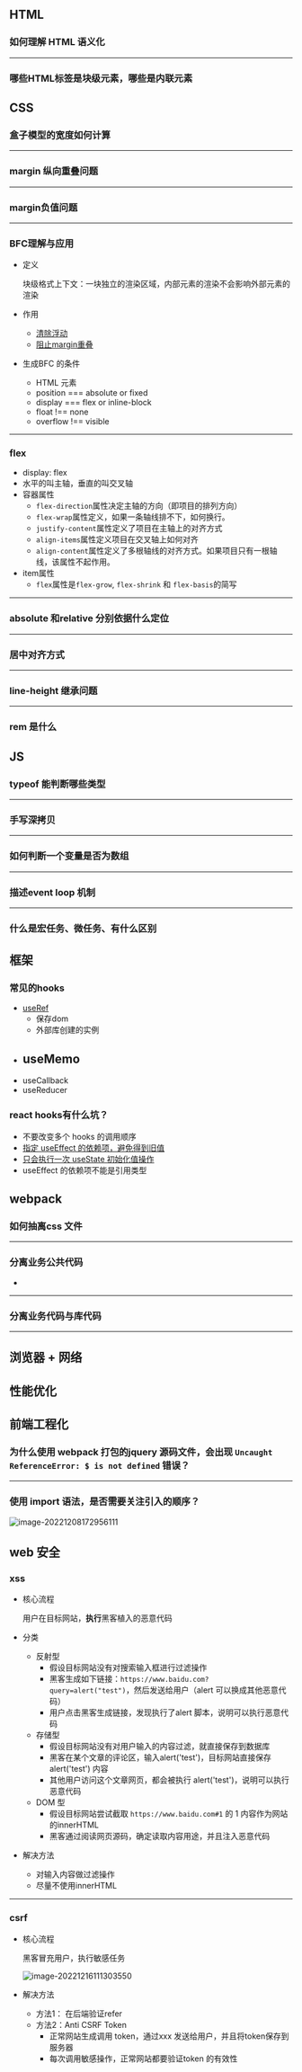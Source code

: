 ## HTML

### 如何理解 HTML 语义化

---

### 哪些HTML标签是块级元素，哪些是内联元素



## CSS

### 盒子模型的宽度如何计算

---

### margin 纵向重叠问题

---

### margin负值问题

---

### BFC理解与应用

- 定义

  块级格式上下文：一块独立的渲染区域，内部元素的渲染不会影响外部元素的渲染

- 作用
  - [清除浮动](https://codesandbox.io/s/busy-feather-c46ihv?file=/index.html)
  - [阻止margin重叠](https://codesandbox.io/s/crazy-waterfall-sfhzoc?file=/index.html)
- 生成BFC 的条件
  - HTML 元素
  - position === absolute or fixed
  - display === flex or inline-block
  - float !== none
  - overflow !== visible



---

### flex 

- display: flex
- 水平的叫主轴，垂直的叫交叉轴
- 容器属性
  - `flex-direction`属性决定主轴的方向（即项目的排列方向）
  - `flex-wrap`属性定义，如果一条轴线排不下，如何换行。
  - `justify-content`属性定义了项目在主轴上的对齐方式
  - `align-items`属性定义项目在交叉轴上如何对齐
  - `align-content`属性定义了多根轴线的对齐方式。如果项目只有一根轴线，该属性不起作用。
- item属性
  - `flex`属性是`flex-grow`, `flex-shrink` 和 `flex-basis`的简写

---

### absolute 和relative 分别依据什么定位

---

### 居中对齐方式

---

### line-height 继承问题

---

### rem 是什么







## JS 

### typeof 能判断哪些类型

---

### 手写深拷贝

---

### 如何判断一个变量是否为数组

---

### 描述event loop 机制

---

### 什么是宏任务、微任务、有什么区别



## 框架

### 常见的hooks

- [useRef](https://codesandbox.io/s/hidden-snow-wnu83j)
  - 保存dom 
  - 外部库创建的实例
- useMemo
  - 
- useCallback
- useReducer

### react hooks有什么坑？

- 不要改变多个 hooks 的调用顺序
- [指定 useEffect 的依赖项，避免得到旧值](https://codesandbox.io/s/bitter-cloud-wuqcl6?file=/src/App.tsx)
- [只会执行一次 useState 初始化值操作](https://codesandbox.io/s/ecstatic-sara-jhsfem?file=/src/App.tsx)
- useEffect 的依赖项不能是引用类型

## webpack

### 如何抽离css 文件

---

### 分离业务公共代码

-  

---

### 分离业务代码与库代码

---



## 浏览器 + 网络

## 性能优化

## 前端工程化









### 为什么使用 webpack 打包的jquery 源码文件，会出现 `Uncaught ReferenceError: $ is not defined` 错误？

---

### 使用 import 语法，是否需要关注引入的顺序？

![image-20221208172956111](../assets/images/image-20221208172956111.png)

## web 安全

### xss 

- 核心流程

  用户在目标网站，**执行**黑客植入的恶意代码

- 分类
  - 反射型
    - 假设目标网站没有对搜索输入框进行过滤操作
    - 黑客生成如下链接：`https://www.baidu.com?query=alert("test")`，然后发送给用户（alert 可以换成其他恶意代码）
    - 用户点击黑客生成链接，发现执行了alert 脚本，说明可以执行恶意代码
  - 存储型
    - 假设目标网站没有对用户输入的内容过滤，就直接保存到数据库
    - 黑客在某个文章的评论区，输入alert('test')，目标网站直接保存 alert('test') 内容
    - 其他用户访问这个文章网页，都会被执行 alert('test')，说明可以执行恶意代码
  - DOM 型
    - 假设目标网站尝试截取 `https://www.baidu.com#1`  的 1 内容作为网站的innerHTML
    - 黑客通过阅读网页源码，确定读取内容用途，并且注入恶意代码
- 解决方法
  - 对输入内容做过滤操作
  - 尽量不使用innerHTML

---

### csrf 

- 核心流程

  黑客冒充用户，执行敏感任务

  ![image-20221216111303550](../assets/images/image-20221216111303550.png)

- 解决方法
  - 方法1： 在后端验证refer
  - 方法2：Anti CSRF Token
    - 正常网站生成调用 token，通过xxx 发送给用户，并且将token保存到服务器
    - 每次调用敏感操作，正常网站都要验证token 的有效性